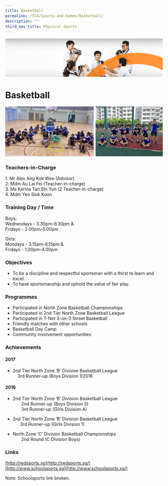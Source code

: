 ```yaml
---
title: Basketball
permalink: /CCA/Sports-and-Games/Basketball/
description: ""
third_nav_title: Physical Sports
---
```

![](/images/cca.jpg)

Basketball
==========
![](/images/basketball1.png)

### Teachers-in-Charge

1\.  Mr Alex Ang Kok Wee (Advisor) <br>
2\.  Mdm Au Lai Fei (Teacher-in-charge) <br>
3\.  Ms Kerina Tan Shi Yun (2 Teacher-in-charge) <br>
4\.  Mdm Yeo Siok Koon

### Training Day / Time

Boys:  
Wednesdays - 3.30pm-6.30pm &amp;  
Fridays - 2.00pm-5.00pm  
  
Girls:  
Mondays - 3.15pm-6.15pm &amp;  
Fridays - 1.00pm-4.00pm

### Objectives

*   To be a discipline and respectful sportsman with a thirst to learn and excel.
*   To have sportsmanship and uphold the value of fair play.

### Programmes

*   Participated in North Zone Basketball Championships
*   Participated in 2nd Tier North Zone Basketball League
*   Participated in T-Net 3-on-3 Street Basketball
*   Friendly matches with other schools
*   Basketball Day Camp
*   Community involvement opportunities
 
### Achievements

#### 2017&nbsp;

  

*   2nd Tier North Zone ‘B’ Division Basketball League  
    &nbsp;&nbsp; &nbsp;3rd Runner-up (Boys Division 1)2016

  

#### 2016

*   2nd Tier North Zone ‘B’ Division Basketball League <br>
&nbsp;&nbsp; &nbsp;&nbsp;&nbsp; 2nd Runner-up (Boys Division 3)  
&nbsp;&nbsp; &nbsp;&nbsp;&nbsp; 3rd Runner-up (Girls Division A)  

*   2nd Tier North Zone ‘B’ Division Basketball League  
    &nbsp; &nbsp; &nbsp; 3rd Runner-up (Girls Division 1)  
      
    
*   North Zone ‘C’ Division Basketball Championships <br>
&nbsp;&nbsp; &nbsp;&nbsp;&nbsp;&nbsp;2nd Round (C Division Boys)  



### Links

[http://redsports.sg](http://redsports.sg/)  
[http://www.schoolsports.sg](http://www.schoolsports.sg/)

Note: Schoolsports link broken. 
